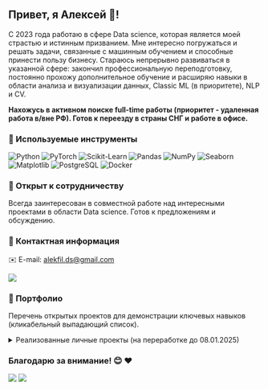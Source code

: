 ## Привет, я Алексей 👋!

С 2023 года работаю в сфере Data science, которая является моей страстью и истинным призванием. Мне интересно погружаться и решать задачи, связанные с машинным обучением и способные принести пользу бизнесу. Стараюсь непрерывно развиваться в указанной сфере: закончил профессиональную переподготовку, постоянно прохожу дополнительное обучение и расширяю навыки в области анализа и визуализации данных, Classic ML (в приоритете), NLP и CV.

**Нахожусь в активном поиске full-time работы (приоритет - удаленная работа в/вне РФ). Готов к переезду в страны СНГ и работе в офисе.**

### 💼 Используемые инструменты

![Python](http://img.shields.io/badge/-Python-3776AB?style=flat-square&logo=python&logoColor=ffffff)
![PyTorch](https://img.shields.io/badge/-PyTorch-%23EE4C2C?style=flat-square&logo=pytorch&logoColor=ffffff)
![Scikit-Learn](https://img.shields.io/badge/-Scikit_Learn-%23F7931E?style=flat-square&logo=scikit-learn&logoColor=ffffff)
![Pandas](https://img.shields.io/badge/-Pandas-%23150458?style=flat-square&logo=pandas&logoColor=ffffff)
![NumPy](https://img.shields.io/badge/-NumPy-%23013243?style=flat-square&logo=numpy&logoColor=ffffff)
![Seaborn](https://img.shields.io/badge/-Seaborn-%23747DBA?style=flat-square&logo=python&logoColor=ffffff)
![Matplotlib](https://img.shields.io/badge/-Matplotlib-%230076D6?style=flat-square&logo=python&logoColor=ffffff)
![PostgreSQL](https://img.shields.io/badge/-PostgreSQL-%23336791?style=flat-square&logo=postgresql&logoColor=ffffff)
![Docker](https://img.shields.io/badge/-Docker-%232496ED?style=flat-square&logo=docker&logoColor=ffffff) 


### 🌱 Открыт к сотрудничеству

Всегда заинтересован в совместной работе над интересными проектами в области Data science. Готов к предложениям и обсуждению.

### 🚀 Контактная информация

✉️ E-mail: <a href="mailto:alekfil.ds@gmail.com">alekfil.ds@gmail.com</a>

<a href="https://www.linkedin.com/in/alekfil/"><img src="https://img.shields.io/badge/LinkedIn-blue?logo=linkedin&logoColor=white"/></a>

### 📁 Портфолио
Перечень открытых проектов для демонстрации ключевых навыков (кликабельный выпадающий список).

<details>
  <summary>Реализованные личные проекты (на переработке до 08.01.2025)</summary>
| № | Название проекта                                                   | Инструменты                           | Краткое описание                                         |
| - |:------------------------------------------------------------------ |:-------------------------------------:| -------------------------------------------------------- |
| 1 | [My champion app](https://github.com/alekFil/my_champion_app)   | `Python`, `Scikit-Learn`, `PyTorch, transformers`, `Pandas`, `Streamlit` | Прогнозирование качества исполнения элементов фигурного катания            |
| 2 | [Maternal health risk](https://github.com/alekFil/maternal_health_risk)   | `Python`, `Scikit-Learn`, `Pandas`, `Streamlit`  | Разработка модели машинного обучения для прогнозирования рисков для здоровья беременных            |
| 3 | [Genres classification via album's cover](https://github.com/alekFil/genres_classification)   | `Python`, `Scikit-Learn`, `PyTorch`, `Pandas`  | Классификация жарнов на основе обложки музыкального альбома            |
| 4 | [Carprice by VIN](https://github.com/alekFil/carprice_by_vin)   | `Python`, `Scikit-Learn`, `CatBoost`, `re`  | Разработка модели машинного обучения для прогноза стоимости автомобилей по VIN-коду            |
</details>

### Благодарю за внимание! 😊 ❤️

![](https://komarev.com/ghpvc/?username=alekfil&abbreviated=true&color=green&style=flat-square)
![](https://hit.yhype.me/github/profile?user_id=131485747)
